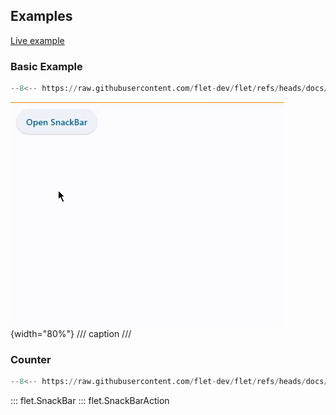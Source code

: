 ## Examples

[Live example](https://flet-controls-gallery.fly.dev/dialogs/snackbar)

### Basic Example

```python
--8<-- https://raw.githubusercontent.com/flet-dev/flet/refs/heads/docs/sdk/python/examples/controls/snack-bar/basic.py
```

![basic](https://raw.githubusercontent.com/flet-dev/flet/docs/sdk/python/examples/python/controls/snack-bar/media/basic.gif){width="80%"}
/// caption
///

### Counter

```python
--8<-- https://raw.githubusercontent.com/flet-dev/flet/refs/heads/docs/sdk/python/examples/controls/snack-bar/counter.py
```

::: flet.SnackBar
::: flet.SnackBarAction
